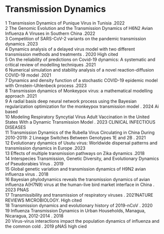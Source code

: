 # Transmission Dynamics　

1	Transmission Dynamics of Punique Virus in Tunisia .2022  
2	The Genomic Evolution and the Transmission Dynamics of H6N2 Avian Influenza A Viruses in Southern China .2022  
3	Competition of SARS-CoV-2 variants on the pandemic transmission dynamics .2023  
4	Dynamics analysis of a delayed virus model with two different transmission methods and treatments . 2020 High cited  
5	On the reliability of predictions on Covid-19 dynamics: A systematic and critical review of modelling techniques .2021  
6	Numerical simulation and stability analysis of a novel reaction-diffusion COVID-19 model .2021  
7	Dynamics and density function of a stochastic COVID-19 epidemic model with Ornstein-Uhlenbeck process .2023  
8	Transmission dynamics of Monkeypox virus: a mathematical modelling approach .2021  
9	A radial basis deep neural network process using the Bayesian regularization optimization for the monkeypox transmission model . 2024 Ai based  
10	Modeling Respiratory Syncytial Virus Adult Vaccination in the United States With a Dynamic Transmission Model . 2023 CLINICAL INFECTIOUS DISEASES  
11	Transmission Dynamics of the Rubella Virus Circulating in China During 2010-2019: 2 Lineage Switches Between Genotypes 1E and 2B . 2021  
12	Evolutionary dynamics of Usutu virus: Worldwide dispersal patterns and transmission dynamics in Europe .2023  
13	Effects of multiple transmission pathways on Zika dynamics .2018  
14	Interspecies Transmission, Genetic Diversity, and Evolutionary Dynamics of Pseudorabies Virus . 2019  
15	Global genetic variation and transmission dynamics of H9N2 avian influenza virus . 2018  
16	Bayesian phylodynamics reveals the transmission dynamics of avian influenza A(H7N9) virus at the human-live bird market interface in China . 2023 PNAS  
17	Transmissibility and transmission of respiratory viruses . 2021NATURE REVIEWS MICROBIOLOGY. High cited  
18	Transmission dynamics and evolutionary history of 2019-nCoV . 2020  
19	Influenza Transmission Dynamics in Urban Households, Managua, Nicaragua, 2012-2014 . 2018  
20	Virus-virus interactions impact the population dynamics of influenza and the common cold . 2019 pNAS high cied  
